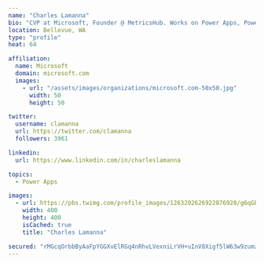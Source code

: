 ```yaml
---
name: "Charles Lamanna"
bio: "CVP at Microsoft, Founder @ MetricsHub. Works on Power Apps, Power Automate, Power Virtual Agent, Common Data Service and Dynamics 365."
location: Bellevue, WA
type: "profile"
heat: 64

affiliation:
  name: Microsoft
  domain: microsoft.com
  images:
    - url: "/assets/images/organizations/microsoft.com-50x50.jpg"
      width: 50
      height: 50

twitter:
  username: clamanna
  url: https://twitter.com/clamanna
  followers: 3961

linkedin:
  url: https://www.linkedin.com/in/charleslamanna

topics:
  - Power Apps

images:
  - url: https://pbs.twimg.com/profile_images/1263202626922876928/g6qGbHZ-_400x400.jpg
    width: 400
    height: 400
    isCached: true
    title: "Charles Lamanna"

secured: "rMGcqOrbbByAaFpYGGXvElRGq4nRhvLVexniLrVH+uInV8Xigf5lW63w9zumzg96XVB7CKY4nV6CbqFwQQxTNebGdyjXUiv0G0v55+3d8RHvhf8c9Xy+vLP1cW+yPitohF8N0vtGUZtTF2l0a+BocTVcslboKZKOKKJFgw732CQ8UHFJE5RpyXnOnVswc7ncnyRKGIjQux8sSTrtZeIO4l+HhnpglxC6LI7+Kkq+whfeGDR6WSVCs+sb2zc+UOMNxFgg7/WF3TwWHPceVM63avDSy3wOJYwDMuoX9KEzvka4fm+KF64g9IF0FzPPZVmwumg4uZ62g4cTkB5Zd2mkDT4r8R/hM3OmzJovUO+v0gLziQbN/C4sxgDGCb5RU1dMn2DzohQ6WLxNaYvAiKe4yTJENuOmEd/iEoZp7gzMQ1o=;XU5FCkdIQitst0phvmbOXw=="
---
```


